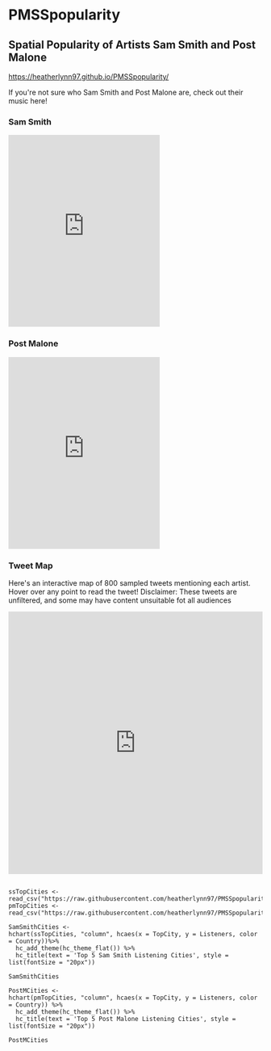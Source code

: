 # PMSSpopularity
## Spatial Popularity of Artists Sam Smith and Post Malone

https://heatherlynn97.github.io/PMSSpopularity/

If you're not sure who Sam Smith and Post Malone are, check out their music here!

### Sam Smith
<iframe src="https://open.spotify.com/embed/user/spotify/playlist/37i9dQZF1DX29brXfjEm5q" width="300" height="380" frameborder="0" allowtransparency="true"></iframe>

### Post Malone
<iframe src="https://open.spotify.com/embed/user/spotify/playlist/37i9dQZF1DZ06evO1aBeik" width="300" height="380" frameborder="0" allowtransparency="true"></iframe>

### Tweet Map
Here's an interactive map of 800 sampled tweets mentioning each artist. Hover over any point to read the tweet!
Disclaimer: These tweets are unfiltered, and some may have content unsuitable fot all audiences
<iframe width="100%" height="520" frameborder="0" src="https://heatherlynn97.carto.com/builder/03947126-a364-43b7-8389-598c8365b91a/embed" allowfullscreen webkitallowfullscreen mozallowfullscreen oallowfullscreen msallowfullscreen></iframe>

```{r include=FALSE}

ssTopCities <- read_csv("https://raw.githubusercontent.com/heatherlynn97/PMSSpopularity/master/SS_topcities.csv")
pmTopCities <- read_csv("https://raw.githubusercontent.com/heatherlynn97/PMSSpopularity/master/PM_topcities.csv")
```

```{r echo=FALSE}
SamSmithCities <-
hchart(ssTopCities, "column", hcaes(x = TopCity, y = Listeners, color = Country))%>%
  hc_add_theme(hc_theme_flat()) %>%
  hc_title(text = 'Top 5 Sam Smith Listening Cities', style = list(fontSize = "20px")) 

SamSmithCities
```

```{r echo=FALSE}
PostMCities <-
hchart(pmTopCities, "column", hcaes(x = TopCity, y = Listeners, color = Country)) %>%
  hc_add_theme(hc_theme_flat()) %>%
  hc_title(text = 'Top 5 Post Malone Listening Cities', style = list(fontSize = "20px"))

PostMCities
```



